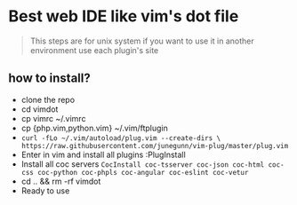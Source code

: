 # Best web IDE like vim's dot file

> This steps are for unix system if you want to use it in another environment use each plugin's site

## how to install?
  - clone the repo
  - cd vimdot
  - cp vimrc ~/.vimrc
  - cp {php.vim,python.vim} ~/.vim/ftplugin
  - `curl -fLo ~/.vim/autoload/plug.vim --create-dirs \
    https://raw.githubusercontent.com/junegunn/vim-plug/master/plug.vim`
  - Enter in vim and install all plugins :PlugInstall
  - Install all coc servers `CocInstall coc-tsserver coc-json coc-html coc-css coc-python coc-phpls coc-angular coc-eslint coc-vetur` 
  - cd .. && rm -rf vimdot
  - Ready to use
